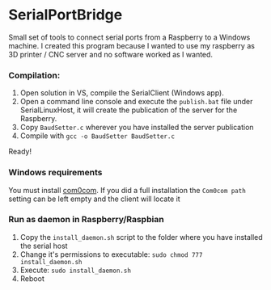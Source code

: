 # SerialPortBridge

Small set of tools to connect serial ports from a Raspberry to a Windows machine. I created this program because I wanted to use my raspberry as 3D printer / CNC server and no software worked as I wanted.

 ### Compilation:

1. Open solution in VS, compile the SerialClient (Windows app).
2. Open a command line console and execute the `publish.bat` file under SerialLinuxHost, it will create the publication of the server for the Raspberry.
3. Copy `BaudSetter.c` wherever you have installed the server publication
4. Compile with `gcc -o BaudSetter BaudSetter.c`

Ready!

### Windows requirements

You must install [com0com](https://sourceforge.net/projects/com0com/).
If you did a full installation the `Com0com path` setting can be left empty and the client will locate it

### Run as daemon in Raspberry/Raspbian

1. Copy the `install_daemon.sh` script to the folder where you have installed the serial host
2. Change it's permissions to executable: `sudo chmod 777 install_daemon.sh`
3. Execute: `sudo install_daemon.sh`
4. Reboot
